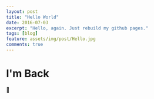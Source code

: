 ```yaml
---
layout: post
title: "Hello World"
date: 2016-07-03
excerpt: "Hello, again. Just rebuild my github pages."
tags: [blog]
feature: assets/img/post/Hello.jpg
comments: true
---
```


# I'm Back

:new_moon_with_face:
